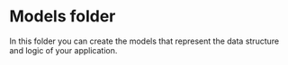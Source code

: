 # Models folder
In this folder you can create the models that represent the data structure and logic of your application.
